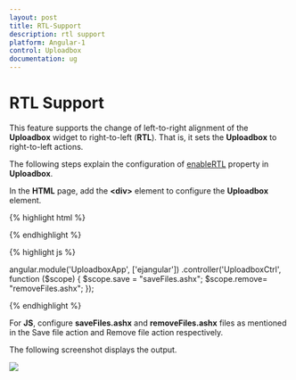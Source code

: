 ```yaml
---
layout: post
title: RTL-Support
description: rtl support 
platform: Angular-1
control: Uploadbox
documentation: ug
---
```


# RTL Support 

This feature supports the change of left-to-right alignment of the **Uploadbox** widget to right-to-left (**RTL**). That is, it sets the **Uploadbox** to right-to-left actions.

The following steps explain the configuration of [enableRTL](https://help.syncfusion.com/api/js/ejuploadbox#members:enablertl) property in **Uploadbox**. 

In the **HTML** page, add the **&lt;div&gt;** element to configure the **Uploadbox** element.

{% highlight html %}

<div class="control">
  <div id="Uploadbox" ej-uploadbox e-saveurl="save" e-removeurl="remove" e-enablertl="true"></div>
</div>

{% endhighlight %}

{% highlight js %}
  
  angular.module('UploadboxApp', ['ejangular'])
        .controller('UploadboxCtrl', function ($scope) {
            $scope.save = "saveFiles.ashx";
            $scope.remove= "removeFiles.ashx";
  });

{% endhighlight %}

For **JS**, configure **saveFiles.ashx** and **removeFiles.ashx** files as mentioned in the Save file action and Remove file action respectively.

The following screenshot displays the output.

![](/js/UploadBox/RTL-Support_images/RTL-Support_img1.png) 



